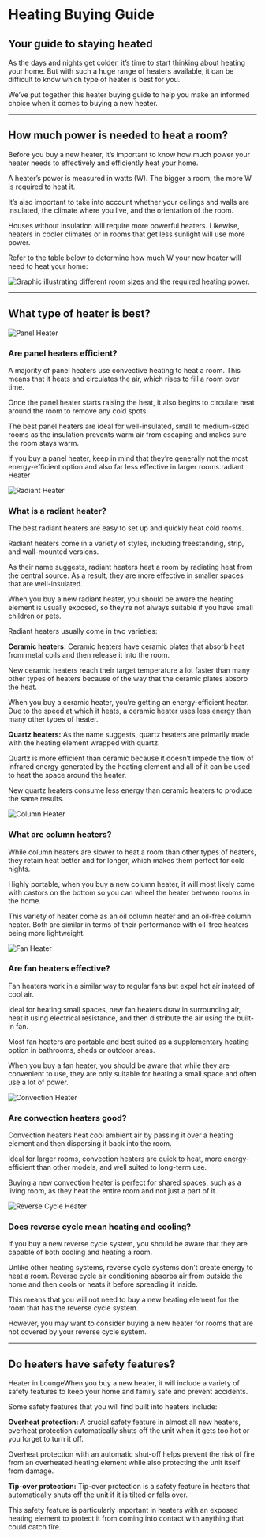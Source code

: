 # Heating Buying Guide

## Your guide to staying heated

As the days and nights get colder, it’s time to start thinking about heating your home. But with such a huge range of heaters available, it can be difficult to know which type of heater is best for you.

We’ve put together this heater buying guide to help you make an informed choice when it comes to buying a new heater.

---

## How much power is needed to heat a room?

Before you buy a new heater, it’s important to know how much power your heater needs to effectively and efficiently heat your home.

A heater’s power is measured in watts (W). The bigger a room, the more W is required to heat it.

It’s also important to take into account whether your ceilings and walls are insulated, the climate where you live, and the orientation of the room.

Houses without insulation will require more powerful heaters. Likewise, heaters in cooler climates or in rooms that get less sunlight will use more power.

Refer to the table below to determine how much W your new heater will need to heat your home:

![Graphic illustrating different room sizes and the required heating power.](https://assets.kogan.com/files/KOGAN-FLATPAGES/buying-guides/heating/Heaters_Infographic-no-pad.svg?width=750&height=400&fit=bounds&canvas=750,400)

---

## What type of heater is best?

![Panel Heater](https://assets.kogan.com/files/KOGAN-FLATPAGES/buying-guides/heating/panel-heater.png?width=750&height=400&fit=bounds&canvas=750,400)

### Are panel heaters efficient?

A majority of panel heaters use convective heating to heat a room. This means that it heats and circulates the air, which rises to fill a room over time.

Once the panel heater starts raising the heat, it also begins to circulate heat around the room to remove any cold spots.

The best panel heaters are ideal for well-insulated, small to medium-sized rooms as the insulation prevents warm air from escaping and makes sure the room stays warm.

If you buy a panel heater, keep in mind that they’re generally not the most energy-efficient option and also far less effective in larger rooms.radiant Heater

![Radiant Heater](https://assets.kogan.com/files/KOGAN-FLATPAGES/buying-guides/heating/radiant-heater.png?width=750&height=400&fit=bounds&canvas=750,400)

### What is a radiant heater?

The best radiant heaters are easy to set up and quickly heat cold rooms.

Radiant heaters come in a variety of styles, including freestanding, strip, and wall-mounted versions.

As their name suggests, radiant heaters heat a room by radiating heat from the central source. As a result, they are more effective in smaller spaces that are well-insulated.

When you buy a new radiant heater, you should be aware the heating element is usually exposed, so they’re not always suitable if you have small children or pets.

Radiant heaters usually come in two varieties:

**Ceramic heaters:** Ceramic heaters have ceramic plates that absorb heat from metal coils and then release it into the room.

New ceramic heaters reach their target temperature a lot faster than many other types of heaters because of the way that the ceramic plates absorb the heat.

When you buy a ceramic heater, you’re getting an energy-efficient heater. Due to the speed at which it heats, a ceramic heater uses less energy than many other types of heater.

**Quartz heaters:** As the name suggests, quartz heaters are primarily made with the heating element wrapped with quartz.

Quartz is more efficient than ceramic because it doesn’t impede the flow of infrared energy generated by the heating element and all of it can be used to heat the space around the heater.

New quartz heaters consume less energy than ceramic heaters to produce the same results.

![Column Heater](https://assets.kogan.com/files/KOGAN-FLATPAGES/buying-guides/heating/column-heater.png?width=750&height=400&fit=bounds&canvas=750,400)

### What are column heaters?

While column heaters are slower to heat a room than other types of heaters, they retain heat better and for longer, which makes them perfect for cold nights.

Highly portable, when you buy a new column heater, it will most likely come with castors on the bottom so you can wheel the heater between rooms in the home.

This variety of heater come as an oil column heater and an oil-free column heater. Both are similar in terms of their performance with oil-free heaters being more lightweight.

![Fan Heater](https://assets.kogan.com/files/KOGAN-FLATPAGES/buying-guides/heating/fan-heater.png?width=750&height=400&fit=bounds&canvas=750,400)

### Are fan heaters effective?

Fan heaters work in a similar way to regular fans but expel hot air instead of cool air.

Ideal for heating small spaces, new fan heaters draw in surrounding air, heat it using electrical resistance, and then distribute the air using the built-in fan.

Most fan heaters are portable and best suited as a supplementary heating option in bathrooms, sheds or outdoor areas.

When you buy a fan heater, you should be aware that while they are convenient to use, they are only suitable for heating a small space and often use a lot of power.

![Convection Heater](https://assets.kogan.com/files/KOGAN-FLATPAGES/buying-guides/heating/convection-heater.png?width=750&height=400&fit=bounds&canvas=750,400)

### Are convection heaters good?

Convection heaters heat cool ambient air by passing it over a heating element and then dispersing it back into the room.

Ideal for larger rooms, convection heaters are quick to heat, more energy-efficient than other models, and well suited to long-term use.

Buying a new convection heater is perfect for shared spaces, such as a living room, as they heat the entire room and not just a part of it.

![Reverse Cycle Heater](https://assets.kogan.com/files/KOGAN-FLATPAGES/buying-guides/heating/reverse-heater.png?width=750&height=400&fit=bounds&canvas=750,400)

### Does reverse cycle mean heating and cooling?

If you buy a new reverse cycle system, you should be aware that they are capable of both cooling and heating a room.

Unlike other heating systems, reverse cycle systems don’t create energy to heat a room. Reverse cycle air conditioning absorbs air from outside the home and then cools or heats it before spreading it inside.

This means that you will not need to buy a new heating element for the room that has the reverse cycle system.

However, you may want to consider buying a new heater for rooms that are not covered by your reverse cycle system.

---

## Do heaters have safety features?

Heater in LoungeWhen you buy a new heater, it will include a variety of safety features to keep your home and family safe and prevent accidents.

Some safety features that you will find built into heaters include:

**Overheat protection:** A crucial safety feature in almost all new heaters, overheat protection automatically shuts off the unit when it gets too hot or you forget to turn it off.

Overheat protection with an automatic shut-off helps prevent the risk of fire from an overheated heating element while also protecting the unit itself from damage.

**Tip-over protection:** Tip-over protection is a safety feature in heaters that automatically shuts off the unit if it is tilted or falls over.

This safety feature is particularly important in heaters with an exposed heating element to protect it from coming into contact with anything that could catch fire.
